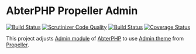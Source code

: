 # AbterPHP Propeller Admin

[![Build Status](https://github.com/abterphp/propeller-admin/actions/workflows/ci.yml/badge.svg?branch=main)](https://github.com/abterphp/propeller-admin/actions)
[![Scrutinizer Code Quality](https://scrutinizer-ci.com/g/abterphp/propeller-admin/badges/quality-score.png?b=main)](https://scrutinizer-ci.com/g/abterphp/propeller-admin/?branch=main)
[![Build Status](https://scrutinizer-ci.com/g/abterphp/propeller-admin/badges/build.png?b=main)](https://scrutinizer-ci.com/g/abterphp/propeller-admin/build-status/main)
[![Coverage Status](https://coveralls.io/repos/github/abterphp/propeller-admin/badge.svg)](https://coveralls.io/github/abterphp/propeller-admin)

This project adjusts [Admin module](https://github.com/abtercms/admin) of [AbterPHP](https://github.com/abtercms/abterphp) to
use [Admin theme](https://propeller.in/themes/propeller-admin-theme/) from [Propeller](https://propeller.in/).
